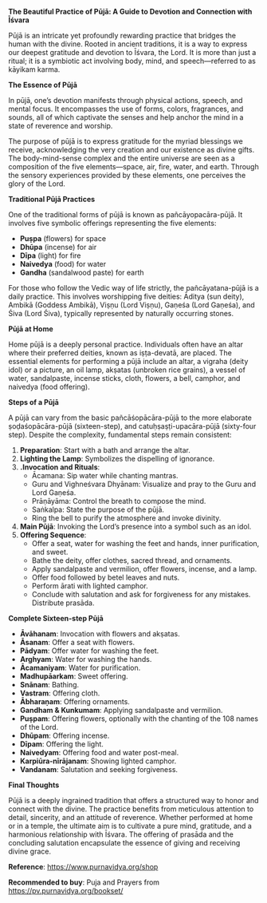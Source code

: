 **The Beautiful Practice of Pūjā: A Guide to Devotion and Connection with Īśvara**

Pūjā is an intricate yet profoundly rewarding practice that bridges the human with the divine. Rooted in ancient traditions, it is a way to express our deepest gratitude and devotion to Īśvara, the Lord. It is more than just a ritual; it is a symbiotic act involving body, mind, and speech—referred to as kāyikam karma.

**The Essence of Pūjā**

In pūjā, one’s devotion manifests through physical actions, speech, and mental focus. It encompasses the use of forms, colors, fragrances, and sounds, all of which captivate the senses and help anchor the mind in a state of reverence and worship.

The purpose of pūjā is to express gratitude for the myriad blessings we receive, acknowledging the very creation and our existence as divine gifts. The body-mind-sense complex and the entire universe are seen as a composition of the five elements—space, air, fire, water, and earth. Through the sensory experiences provided by these elements, one perceives the glory of the Lord.

**Traditional Pūjā Practices**

One of the traditional forms of pūjā is known as pañcāyopacāra-pūjā. It involves five symbolic offerings representing the five elements:
- **Puṣpa** (flowers) for space
- **Dhūpa** (incense) for air
- **Dīpa** (light) for fire
- **Naivedya** (food) for water
- **Gandha** (sandalwood paste) for earth

For those who follow the Vedic way of life strictly, the pañcāyatana-pūjā is a daily practice. This involves worshipping five deities: Āditya (sun deity), Ambikā (Goddess Ambikā), Viṣṇu (Lord Viṣṇu), Gaṇeśa (Lord Gaṇeśa), and Śiva (Lord Śiva), typically represented by naturally occurring stones.

**Pūjā at Home**

Home pūjā is a deeply personal practice. Individuals often have an altar where their preferred deities, known as iṣṭa-devatā, are placed. The essential elements for performing a pūjā include an altar, a vigraha (deity idol) or a picture, an oil lamp, akṣatas (unbroken rice grains), a vessel of water, sandalpaste, incense sticks, cloth, flowers, a bell, camphor, and naivedya (food offering).

**Steps of a Pūjā**

A pūjā can vary from the basic pañcāśopācāra-pūjā to the more elaborate ṣoḍaśopācāra-pūjā (sixteen-step), and catuḥṣaṣṭi-upacāra-pūjā (sixty-four step). Despite the complexity, fundamental steps remain consistent:

1. **Preparation**: Start with a bath and arrange the altar.
2. **Lighting the Lamp**: Symbolizes the dispelling of ignorance.
3. **.Invocation and Rituals**:
    - Ācamana: Sip water while chanting mantras.
    - Guru and Vighneśvara Dhyānam: Visualize and pray to the Guru and Lord Gaṇeśa.
    - Prāṇāyāma: Control the breath to compose the mind.
    - Saṅkalpa: State the purpose of the pūjā.
    - Ring the bell to purify the atmosphere and invoke divinity.
4. **Main Pūjā**: Invoking the Lord’s presence into a symbol such as an idol.
5. **Offering Sequence**:
    - Offer a seat, water for washing the feet and hands, inner purification, and sweet.
    - Bathe the deity, offer clothes, sacred thread, and ornaments.
    - Apply sandalpaste and vermilion, offer flowers, incense, and a lamp.
    - Offer food followed by betel leaves and nuts.
    - Perform ārati with lighted camphor.
    - Conclude with salutation and ask for forgiveness for any mistakes. Distribute prasāda.

**Complete Sixteen-step Pūjā**

- **Āvāhanam**: Invocation with flowers and akṣatas.
- **Āsanam**: Offer a seat with flowers.
- **Pādyam**: Offer water for washing the feet.
- **Arghyam**: Water for washing the hands.
- **Ācamaniyam**: Water for purification.
- **Madhupāarkam**: Sweet offering.
- **Snānam**: Bathing.
- **Vastram**: Offering cloth.
- **Ābharaṇam**: Offering ornaments.
- **Gandham & Kunkumam**: Applying sandalpaste and vermilion.
- **Puṣpam**: Offering flowers, optionally with the chanting of the 108 names of the Lord.
- **Dhūpam**: Offering incense.
- **Dīpam**: Offering the light.
- **Naivedyam**: Offering food and water post-meal.
- **Karpiūra-nīrājanam**: Showing lighted camphor.
- **Vandanam**: Salutation and seeking forgiveness.

**Final Thoughts**

Pūjā is a deeply ingrained tradition that offers a structured way to honor and connect with the divine. The practice benefits from meticulous attention to detail, sincerity, and an attitude of reverence. Whether performed at home or in a temple, the ultimate aim is to cultivate a pure mind, gratitude, and a harmonious relationship with Īśvara. The offering of prasāda and the concluding salutation encapsulate the essence of giving and receiving divine grace.


**Reference**: https://www.purnavidya.org/shop

**Recommended to buy**: Puja and Prayers from https://pv.purnavidya.org/bookset/